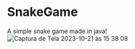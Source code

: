 # SnakeGame
A simple snake game made in java!
![Captura de Tela 2023-10-21 às 15 38 08](https://github.com/CandinhoX/SnakeGame/assets/38841044/64b7b517-9a05-4e49-9ed2-c81b965e5567)
